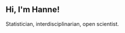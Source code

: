 ## Hi, I'm Hanne! 
Statistician, interdisciplinarian, open scientist. 
<br/><br/>

<link rel=stylesheet href="https://cdnjs.cloudflare.com/ajax/libs/font-awesome/6.0.0/css/all.min.css">
<link rel=stylesheet href="https://cdn.jsdelivr.net/gh/jpswalsh/academicons@1/css/academicons.min.css">

<a href=mailto:h.i.oberman@uu.nl class="fa fa-envelope"></a>
<a href=http://hanneoberman.github.io/ class="fa fa-home"></a>
<a href=https://orcid.org/0000-0003-3276-2141 class="ai ai-orcid"></a>
<a href=http://github.com/hanneoberman/ class="fa-brands fa-github"></a>
<a href=https://www.linkedin.com/in/hanneoberman/ class="fa-brands fa-linkedin"></a>
<a href=https://mastodon.social/@oberman class="fa-brands fa-mastodon"></a>
<a href=https://twitter.com/hioberman class="fa-brands fa-twitter"></a>
